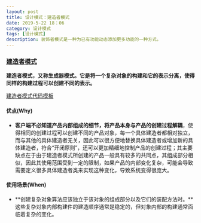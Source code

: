 ```yaml
---
layout: post
title: 设计模式：建造者模式
date: 2019-5-22 18：06
category: 设计模式
tags: [设计模式]
description: 装饰者模式是一种为已有功能动态添加更多功能的一种方式。
---
```




### [建造者模式](https://design-patterns.readthedocs.io/zh_CN/latest/creational_patterns/builder.html)

​	**建造者模式，又称生成器模式。它是将一个复杂对象的构建和它的表示分离，使得同样的构建过程可以创建不同的表示。**

[建造者模式代码模板](https://github.com/DepInjoy/BaseHouse/blob/master/DesignPattern/%E5%BB%BA%E9%80%A0%E8%80%85%E6%A8%A1%E5%BC%8F/%E5%BB%BA%E9%80%A0%E8%80%85%E6%A8%A1%E5%BC%8F%E6%A8%A1%E6%9D%BF.cpp)



#### 优点(Why)

- **客户端不必知道产品内部组成的细节，将产品本身与产品的创建过程解耦**，使得相同的创建过程可以创建不同的产品对象，每一个具体建造者都相对独立，而与其他的具体建造者无关，因此可以很方便地替换具体建造者或增加新的具体建造者，符合“开闭原则”，还可以更加精细地控制产品的创建过程；其主要缺点在于由于建造者模式所创建的产品一般具有较多的共同点，其组成部分相似，因此其使用范围受到一定的限制，如果产品的内部变化复杂，可能会导致需要定义很多具体建造者类来实现这种变化，导致系统变得很庞大。



#### 使用场景(When)

- **创建复杂对象算法应该独立于该对象的组成部分以及它们的装配方法时。**这些复杂对象内部构建件的建造顺序通常是稳定的，但对象内部的构建通常面临着复杂的变化。

